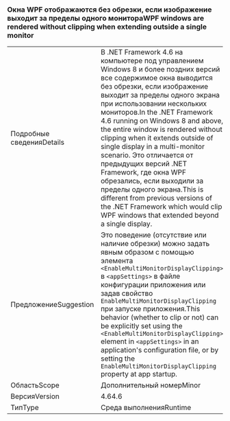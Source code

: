 ### <a name="wpf-windows-are-rendered-without-clipping-when-extending-outside-a-single-monitor"></a><span data-ttu-id="3d47c-101">Окна WPF отображаются без обрезки, если изображение выходит за пределы одного монитора</span><span class="sxs-lookup"><span data-stu-id="3d47c-101">WPF windows are rendered without clipping when extending outside a single monitor</span></span>

|   |   |
|---|---|
|<span data-ttu-id="3d47c-102">Подробные сведения</span><span class="sxs-lookup"><span data-stu-id="3d47c-102">Details</span></span>|<span data-ttu-id="3d47c-103">В .NET Framework 4.6 на компьютере под управлением Windows 8 и более поздних версий все содержимое окна выводится без обрезки, если изображение выходит за пределы одного экрана при использовании нескольких мониторов.</span><span class="sxs-lookup"><span data-stu-id="3d47c-103">In the .NET Framework 4.6 running on Windows 8 and above, the entire window is rendered without clipping when it extends outside of single display in a multi-monitor scenario.</span></span> <span data-ttu-id="3d47c-104">Это отличается от предыдущих версий .NET Framework, где окна WPF обрезались, если выходили за пределы одного экрана.</span><span class="sxs-lookup"><span data-stu-id="3d47c-104">This is different from previous versions of the .NET Framework which would clip WPF windows that extended beyond a single display.</span></span>|
|<span data-ttu-id="3d47c-105">Предложение</span><span class="sxs-lookup"><span data-stu-id="3d47c-105">Suggestion</span></span>|<span data-ttu-id="3d47c-106">Это поведение (отсутствие или наличие обрезки) можно задать явным образом с помощью элемента <code>&lt;EnableMultiMonitorDisplayClipping&gt;</code> в <code>&lt;appSettings&gt;</code> в файле конфигурации приложения или задав свойство <code>EnableMultiMonitorDisplayClipping</code> при запуске приложения.</span><span class="sxs-lookup"><span data-stu-id="3d47c-106">This behavior (whether to clip or not) can be explicitly set using the <code>&lt;EnableMultiMonitorDisplayClipping&gt;</code> element in <code>&lt;appSettings&gt;</code> in an application's configuration file, or by setting the <code>EnableMultiMonitorDisplayClipping</code> property at app startup.</span></span>|
|<span data-ttu-id="3d47c-107">Область</span><span class="sxs-lookup"><span data-stu-id="3d47c-107">Scope</span></span>|<span data-ttu-id="3d47c-108">Дополнительный номер</span><span class="sxs-lookup"><span data-stu-id="3d47c-108">Minor</span></span>|
|<span data-ttu-id="3d47c-109">Версия</span><span class="sxs-lookup"><span data-stu-id="3d47c-109">Version</span></span>|<span data-ttu-id="3d47c-110">4.6</span><span class="sxs-lookup"><span data-stu-id="3d47c-110">4.6</span></span>|
|<span data-ttu-id="3d47c-111">Тип</span><span class="sxs-lookup"><span data-stu-id="3d47c-111">Type</span></span>|<span data-ttu-id="3d47c-112">Среда выполнения</span><span class="sxs-lookup"><span data-stu-id="3d47c-112">Runtime</span></span>|

